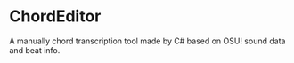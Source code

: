 # ChordEditor
A manually chord transcription tool made by C# based on OSU! sound data and beat info.
